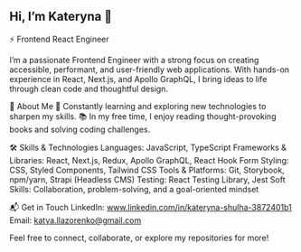 ## Hi, I’m Kateryna 👋

⚡ Frontend React Engineer

I’m a passionate Frontend Engineer with a strong focus on creating accessible, performant, and user-friendly web applications. With hands-on experience in React, Next.js, and Apollo GraphQL, I bring ideas to life through clean code and thoughtful design.

🚀 About Me
🧠 Constantly learning and exploring new technologies to sharpen my skills.
📚 In my free time, I enjoy reading thought-provoking books and solving coding challenges.

🛠️ Skills & Technologies
Languages: JavaScript, TypeScript
Frameworks & Libraries: React, Next.js, Redux, Apollo GraphQL, React Hook Form
Styling: CSS, Styled Components, Tailwind CSS
Tools & Platforms: Git, Storybook, npm/yarn, Strapi (Headless CMS)
Testing: React Testing Library, Jest
Soft Skills: Collaboration, problem-solving, and a goal-oriented mindset

📬 Get in Touch
LinkedIn: www.linkedin.com/in/kateryna-shulha-3872401b1
Email: katya.llazorenko@gmail.com

Feel free to connect, collaborate, or explore my repositories for more!
